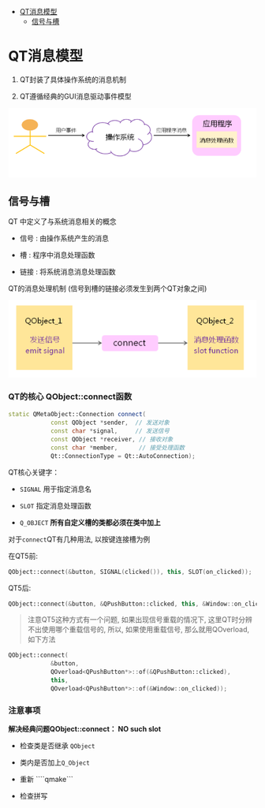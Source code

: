 * [QT消息模型](#QT消息模型)
  * [信号与槽](#信号与槽)

# QT消息模型

1. QT封装了具体操作系统的消息机制

2. QT遵循经典的GUI消息驱动事件模型

![消息模型](./pic/消息模型.png)

## 信号与槽

QT 中定义了与系统消息相关的概念

* 信号 :  由操作系统产生的消息

* 槽     :  程序中消息处理函数

* 链接 :  将系统消息消息处理函数

QT的消息处理机制 (信号到槽的链接必须发生到两个QT对象之间)

![信号槽](./pic/信号槽.png)

### **QT的核心 QObject::connect函数**

```cpp
static QMetaObject::Connection connect(
            const QObject *sender,  // 发送对象
            const char *signal,     // 发送信号
            const QObject *receiver, // 接收对象
            const char *member,      // 接受处理函数
            Qt::ConnectionType = Qt::AutoConnection);
```

QT核心关键字：

* `SIGNAL` 用于指定消息名

* ```SLOT``` 指定消息处理函数

* ```Q_OBJECT``` **所有自定义槽的类都必须在类中加上**

对于```connect```QT有几种用法, 以按键连接槽为例

在QT5前:

```cpp
QObject::connect(&button, SIGNAL(clicked()), this, SLOT(on_clicked));
```

QT5后:

```cpp
QObject::connect(&button, &QPushButton::clicked, this, &Window::on_clicked);
```

> 注意QT5这种方式有一个问题, 如果出现信号重载的情况下, 这里QT时分辨不出使用哪个重载信号的, 所以, 如果使用重载信号, 那么就用QOverload, 如下方法

```cpp
QObject::connect(
            &button, 
            QOverload<QPushButton*>::of(&QPushButton::clicked),
            this, 
            QOverload<QPushButton*>::of(&Window::on_clicked));
```

### 注意事项

**解决经典问题QObject::connect： NO such slot**

* 检查类是否继承 ```QObject```

* 类内是否加上```Q_Object```

* 重新 ````qmake```

* 检查拼写
